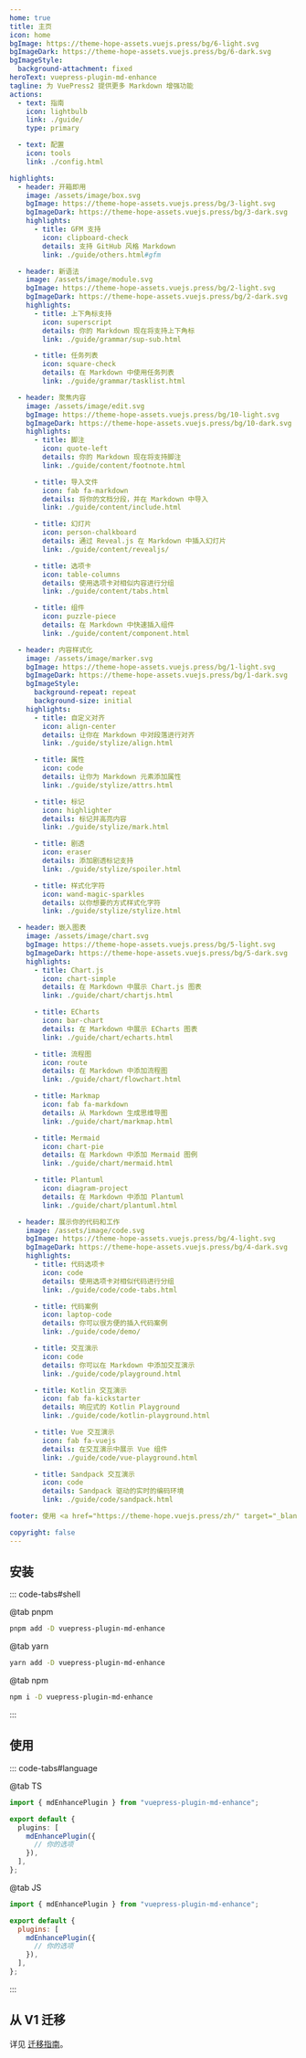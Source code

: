 ```yaml
---
home: true
title: 主页
icon: home
bgImage: https://theme-hope-assets.vuejs.press/bg/6-light.svg
bgImageDark: https://theme-hope-assets.vuejs.press/bg/6-dark.svg
bgImageStyle:
  background-attachment: fixed
heroText: vuepress-plugin-md-enhance
tagline: 为 VuePress2 提供更多 Markdown 增强功能
actions:
  - text: 指南
    icon: lightbulb
    link: ./guide/
    type: primary

  - text: 配置
    icon: tools
    link: ./config.html

highlights:
  - header: 开箱即用
    image: /assets/image/box.svg
    bgImage: https://theme-hope-assets.vuejs.press/bg/3-light.svg
    bgImageDark: https://theme-hope-assets.vuejs.press/bg/3-dark.svg
    highlights:
      - title: GFM 支持
        icon: clipboard-check
        details: 支持 GitHub 风格 Markdown
        link: ./guide/others.html#gfm

  - header: 新语法
    image: /assets/image/module.svg
    bgImage: https://theme-hope-assets.vuejs.press/bg/2-light.svg
    bgImageDark: https://theme-hope-assets.vuejs.press/bg/2-dark.svg
    highlights:
      - title: 上下角标支持
        icon: superscript
        details: 你的 Markdown 现在将支持上下角标
        link: ./guide/grammar/sup-sub.html

      - title: 任务列表
        icon: square-check
        details: 在 Markdown 中使用任务列表
        link: ./guide/grammar/tasklist.html

  - header: 聚焦内容
    image: /assets/image/edit.svg
    bgImage: https://theme-hope-assets.vuejs.press/bg/10-light.svg
    bgImageDark: https://theme-hope-assets.vuejs.press/bg/10-dark.svg
    highlights:
      - title: 脚注
        icon: quote-left
        details: 你的 Markdown 现在将支持脚注
        link: ./guide/content/footnote.html

      - title: 导入文件
        icon: fab fa-markdown
        details: 将你的文档分段，并在 Markdown 中导入
        link: ./guide/content/include.html

      - title: 幻灯片
        icon: person-chalkboard
        details: 通过 Reveal.js 在 Markdown 中插入幻灯片
        link: ./guide/content/revealjs/

      - title: 选项卡
        icon: table-columns
        details: 使用选项卡对相似内容进行分组
        link: ./guide/content/tabs.html

      - title: 组件
        icon: puzzle-piece
        details: 在 Markdown 中快速插入组件
        link: ./guide/content/component.html

  - header: 内容样式化
    image: /assets/image/marker.svg
    bgImage: https://theme-hope-assets.vuejs.press/bg/1-light.svg
    bgImageDark: https://theme-hope-assets.vuejs.press/bg/1-dark.svg
    bgImageStyle:
      background-repeat: repeat
      background-size: initial
    highlights:
      - title: 自定义对齐
        icon: align-center
        details: 让你在 Markdown 中对段落进行对齐
        link: ./guide/stylize/align.html

      - title: 属性
        icon: code
        details: 让你为 Markdown 元素添加属性
        link: ./guide/stylize/attrs.html

      - title: 标记
        icon: highlighter
        details: 标记并高亮内容
        link: ./guide/stylize/mark.html

      - title: 剧透
        icon: eraser
        details: 添加剧透标记支持
        link: ./guide/stylize/spoiler.html

      - title: 样式化字符
        icon: wand-magic-sparkles
        details: 以你想要的方式样式化字符
        link: ./guide/stylize/stylize.html

  - header: 嵌入图表
    image: /assets/image/chart.svg
    bgImage: https://theme-hope-assets.vuejs.press/bg/5-light.svg
    bgImageDark: https://theme-hope-assets.vuejs.press/bg/5-dark.svg
    highlights:
      - title: Chart.js
        icon: chart-simple
        details: 在 Markdown 中展示 Chart.js 图表
        link: ./guide/chart/chartjs.html

      - title: ECharts
        icon: bar-chart
        details: 在 Markdown 中展示 ECharts 图表
        link: ./guide/chart/echarts.html

      - title: 流程图
        icon: route
        details: 在 Markdown 中添加流程图
        link: ./guide/chart/flowchart.html

      - title: Markmap
        icon: fab fa-markdown
        details: 从 Markdown 生成思维导图
        link: ./guide/chart/markmap.html

      - title: Mermaid
        icon: chart-pie
        details: 在 Markdown 中添加 Mermaid 图例
        link: ./guide/chart/mermaid.html

      - title: Plantuml
        icon: diagram-project
        details: 在 Markdown 中添加 Plantuml
        link: ./guide/chart/plantuml.html

  - header: 展示你的代码和工作
    image: /assets/image/code.svg
    bgImage: https://theme-hope-assets.vuejs.press/bg/4-light.svg
    bgImageDark: https://theme-hope-assets.vuejs.press/bg/4-dark.svg
    highlights:
      - title: 代码选项卡
        icon: code
        details: 使用选项卡对相似代码进行分组
        link: ./guide/code/code-tabs.html

      - title: 代码案例
        icon: laptop-code
        details: 你可以很方便的插入代码案例
        link: ./guide/code/demo/

      - title: 交互演示
        icon: code
        details: 你可以在 Markdown 中添加交互演示
        link: ./guide/code/playground.html

      - title: Kotlin 交互演示
        icon: fab fa-kickstarter
        details: 响应式的 Kotlin Playground
        link: ./guide/code/kotlin-playground.html

      - title: Vue 交互演示
        icon: fab fa-vuejs
        details: 在交互演示中展示 Vue 组件
        link: ./guide/code/vue-playground.html

      - title: Sandpack 交互演示
        icon: code
        details: Sandpack 驱动的实时的编码环境
        link: ./guide/code/sandpack.html

footer: 使用 <a href="https://theme-hope.vuejs.press/zh/" target="_blank">VuePress Theme Hope</a> 主题 | MIT 协议, 版权所有 © 2019-至今 Mr.Hope

copyright: false
---
```


## 安装

::: code-tabs#shell

@tab pnpm

```bash
pnpm add -D vuepress-plugin-md-enhance
```

@tab yarn

```bash
yarn add -D vuepress-plugin-md-enhance
```

@tab npm

```bash
npm i -D vuepress-plugin-md-enhance
```

:::

## 使用

::: code-tabs#language

@tab TS

```ts title=".vuepress/config.ts"
import { mdEnhancePlugin } from "vuepress-plugin-md-enhance";

export default {
  plugins: [
    mdEnhancePlugin({
      // 你的选项
    }),
  ],
};
```

@tab JS

```js title=".vuepress/config.js"
import { mdEnhancePlugin } from "vuepress-plugin-md-enhance";

export default {
  plugins: [
    mdEnhancePlugin({
      // 你的选项
    }),
  ],
};
```

:::

## 从 V1 迁移

详见 [迁移指南](./migration.md)。
